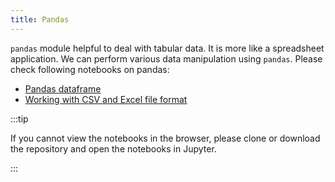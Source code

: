 ```yaml
---
title: Pandas
---
```

`pandas` module helpful to deal with tabular data. It is more like a spreadsheet
application. We can perform various data manipulation using `pandas`. Please
check following notebooks on pandas:

- [Pandas dataframe](
https://github.com/pranabdas/python-tutorial/blob/master/notebooks/pandas-dataframe.ipynb)
- [Working with CSV and Excel file format](
https://github.com/pranabdas/python-tutorial/blob/master/notebooks/pandas-csv-excel.ipynb)

:::tip

If you cannot view the notebooks in the browser, please clone or download the
repository and open the notebooks in Jupyter.

:::
